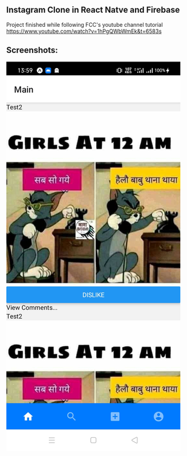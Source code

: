 ## Instagram Clone in React Natve and Firebase

Project finished while following FCC's youtube channel tutorial https://www.youtube.com/watch?v=1hPgQWbWmEk&t=6583s

## Screenshots:

![feed](assets/feed.jpg)
